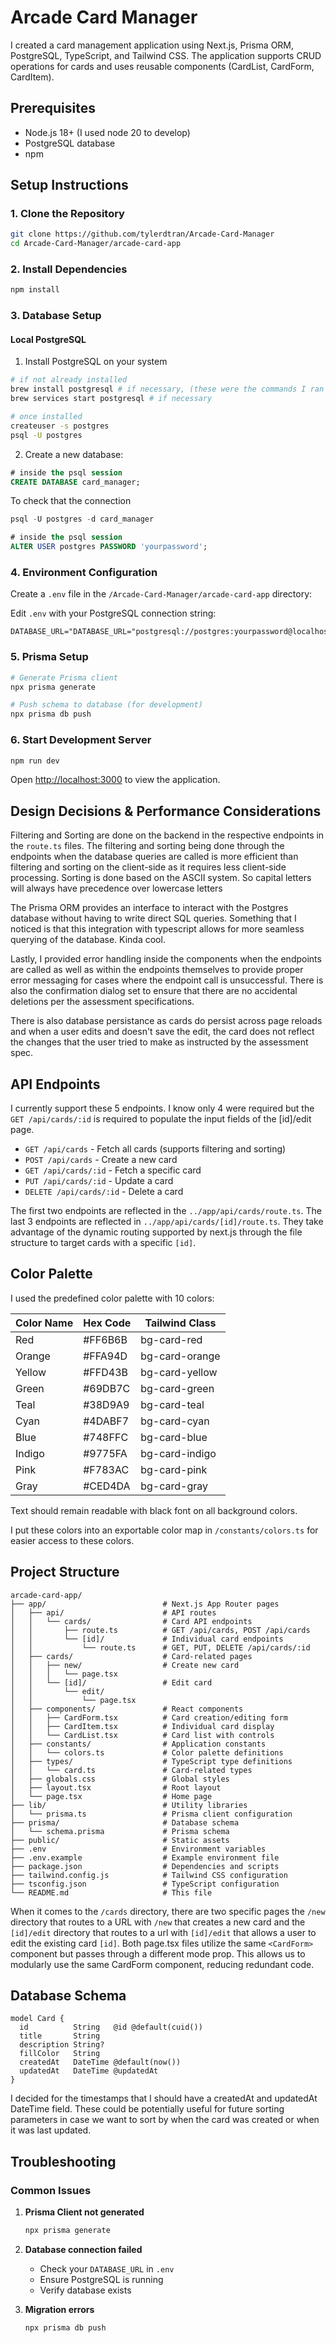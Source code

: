 # Arcade Card Manager

I created a card management application using Next.js, Prisma ORM, PostgreSQL, TypeScript, and Tailwind CSS. The application supports CRUD operations for cards and uses reusable components (CardList, CardForm, CardItem).  

## Prerequisites

- Node.js 18+ (I used node 20 to develop)
- PostgreSQL database
- npm 

## Setup Instructions

### 1. Clone the Repository

```bash
git clone https://github.com/tylerdtran/Arcade-Card-Manager
cd Arcade-Card-Manager/arcade-card-app
```

### 2. Install Dependencies

```bash
npm install
```

### 3. Database Setup

#### Local PostgreSQL


1. Install PostgreSQL on your system
```bash
# if not already installed
brew install postgresql # if necessary, (these were the commands I ran to setup)
brew services start postgresql # if necessary

# once installed 
createuser -s postgres
psql -U postgres
```
2. Create a new database:
```sql
# inside the psql session
CREATE DATABASE card_manager;
```
To check that the connection
```sql
psql -U postgres -d card_manager

# inside the psql session
ALTER USER postgres PASSWORD 'yourpassword';
```
### 4. Environment Configuration

Create a `.env` file in the `/Arcade-Card-Manager/arcade-card-app` directory:

Edit `.env` with your PostgreSQL connection string:
```env
DATABASE_URL="DATABASE_URL="postgresql://postgres:yourpassword@localhost:5432/card_manager"
```

### 5. Prisma Setup

```bash
# Generate Prisma client
npx prisma generate

# Push schema to database (for development)
npx prisma db push
```

### 6. Start Development Server

```bash
npm run dev
```

Open [http://localhost:3000](http://localhost:3000) to view the application.

## Design Decisions & Performance Considerations
Filtering and Sorting are done on the backend in the respective endpoints in the `route.ts` files. The filtering and sorting being done through the endpoints when the database queries are called is more efficient than filtering and sorting on the client-side as it requires less client-side processing. Sorting is done based on the ASCII system. So capital letters will always have precedence over lowercase letters 

The Prisma ORM provides an interface to interact with the Postgres database without having to write direct SQL queries. Something that I noticed is that this integration with typescript allows for more seamless querying of the database. Kinda cool. 

Lastly, I provided error handling inside the components when the endpoints are called as well as within the endpoints themselves to provide proper error messaging for cases where the endpoint call is unsuccessful. There is also the confirmation dialog set to ensure that there are no accidental deletions per the assessment specifications.

There is also database persistance as cards do persist across page reloads and when a user edits and doesn't save the edit, the card does not reflect the changes that the user tried to make as instructed by the assessment spec. 


## API Endpoints

I currently support these 5 endpoints. I know only 4 were required but the `GET /api/cards/:id` is required to populate the input fields of the [id]/edit page. 

- `GET /api/cards` - Fetch all cards (supports filtering and sorting)
- `POST /api/cards` - Create a new card
- `GET /api/cards/:id` - Fetch a specific card
- `PUT /api/cards/:id` - Update a card
- `DELETE /api/cards/:id` - Delete a card

The first two endpoints are reflected in the `../app/api/cards/route.ts`. The last 3 endpoints are reflected in `../app/api/cards/[id]/route.ts`. They take advantage of the dynamic routing supported by next.js through the file structure to target cards with a specific `[id]`.  

## Color Palette

I used the predefined color palette with 10 colors:

| Color Name | Hex Code | Tailwind Class |
|------------|----------|----------------|
| Red        | #FF6B6B  | bg-card-red    |
| Orange     | #FFA94D  | bg-card-orange |
| Yellow     | #FFD43B  | bg-card-yellow |
| Green      | #69DB7C  | bg-card-green  |
| Teal       | #38D9A9  | bg-card-teal   |
| Cyan       | #4DABF7  | bg-card-cyan   |
| Blue       | #748FFC  | bg-card-blue   |
| Indigo     | #9775FA  | bg-card-indigo |
| Pink       | #F783AC  | bg-card-pink   |
| Gray       | #CED4DA  | bg-card-gray   |

Text should remain readable with black font on all background colors.

I put these colors into an exportable color map in `/constants/colors.ts` for easier access to these colors. 

## Project Structure

```
arcade-card-app/
├── app/                          # Next.js App Router pages
│   ├── api/                      # API routes
│   │   └── cards/                # Card API endpoints
│   │       ├── route.ts          # GET /api/cards, POST /api/cards
│   │       └── [id]/             # Individual card endpoints
│   │           └── route.ts      # GET, PUT, DELETE /api/cards/:id
│   ├── cards/                    # Card-related pages
│   │   ├── new/                  # Create new card
│   │   │   └── page.tsx
│   │   └── [id]/                 # Edit card
│   │       └── edit/
│   │           └── page.tsx
│   ├── components/               # React components
│   │   ├── CardForm.tsx          # Card creation/editing form
│   │   ├── CardItem.tsx          # Individual card display
│   │   └── CardList.tsx          # Card list with controls
│   ├── constants/                # Application constants
│   │   └── colors.ts             # Color palette definitions
│   ├── types/                    # TypeScript type definitions
│   │   └── card.ts               # Card-related types
│   ├── globals.css               # Global styles
│   ├── layout.tsx                # Root layout
│   └── page.tsx                  # Home page
├── lib/                          # Utility libraries
│   └── prisma.ts                 # Prisma client configuration
├── prisma/                       # Database schema
│   └── schema.prisma             # Prisma schema
├── public/                       # Static assets
├── .env                          # Environment variables
├── .env.example                  # Example environment file
├── package.json                  # Dependencies and scripts
├── tailwind.config.js            # Tailwind CSS configuration
├── tsconfig.json                 # TypeScript configuration
└── README.md                     # This file
```

When it comes to the `/cards` directory, there are two specific pages the `/new` directory that routes to a URL with `/new` that creates a new card and the `[id]/edit` directory that routes to a url with `[id]/edit` that allows a user to edit the existing card `[id]`. Both page.tsx files utilize the same `<CardForm>` component but passes through a different mode prop. This allows us to modularly use the same CardForm component, reducing redundant code. 

## Database Schema

```prisma
model Card {
  id          String   @id @default(cuid())
  title       String
  description String?
  fillColor   String
  createdAt   DateTime @default(now())
  updatedAt   DateTime @updatedAt
}
```
I decided for the timestamps that I should have a createdAt and updatedAt DateTime field. These could be potentially useful for future sorting parameters in case we want to sort by when the card was created or when it was last updated. 

## Troubleshooting

### Common Issues

1. **Prisma Client not generated**
   ```bash
   npx prisma generate
   ```

2. **Database connection failed**
   - Check your `DATABASE_URL` in `.env`
   - Ensure PostgreSQL is running
   - Verify database exists

3. **Migration errors**
   ```bash
   npx prisma db push
   ```

